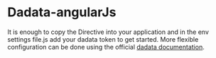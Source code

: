 # Dadata-angularJs
It is enough to copy the Directive into your application and in the env settings file.js add your dadata token to get started. More flexible configuration can be done using the official <a target="_blank" href="https://dadata.ru/suggestions/usage/">dadata documentation</a>.

